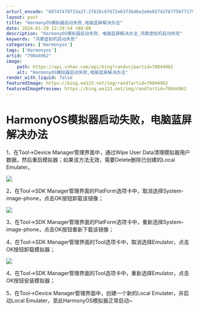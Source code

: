 ```yaml
---
arturl_encode: "68747470733a2f:2f626c6f672e6373646e2e6e65742f67756f7175616e796f75:2f61727469636c652f64657461696c732f3739383434393632"
layout: post
title: "HarmonyOS模拟器启动失败,电脑蓝屏解决办法"
date: 2024-01-29 12:29:54 +08:00
description: "HarmonyOS模拟器启动失败，电脑蓝屏解决办法_鸿蒙虚拟机启动失败"
keywords: "鸿蒙虚拟机启动失败"
categories: ['Harmonyos']
tags: ['Harmonyos']
artid: "79844962"
image:
    path: https://api.vvhan.com/api/bing?rand=sj&artid=79844962
    alt: "HarmonyOS模拟器启动失败,电脑蓝屏解决办法"
render_with_liquid: false
featuredImage: https://bing.ee123.net/img/rand?artid=79844962
featuredImagePreview: https://bing.ee123.net/img/rand?artid=79844962
---
```


# HarmonyOS模拟器启动失败，电脑蓝屏解决办法

1、在Tool->Device Manager管理界面中，通过Wipe User Data清理模拟器用户数据，然后重启模拟器；如果该方法无效，需要Delete删除已创建的Local Emulater。

![](https://i-blog.csdnimg.cn/blog_migrate/52e55fd1d56022f98edc5851a1f926a2.png)

2、在Tool->SDK Manager管理界面的PlatForm选项卡中，取消选择System-image-phone，点击OK按钮卸载该镜像；

![](https://i-blog.csdnimg.cn/blog_migrate/ab8ba785c2937e6a183a5389f133f44c.png)

3、在Tool->SDK Manager管理界面的PlatForm选项卡中，重新选择System-image-phone，点击OK按钮重新下载该镜像；

4、在Tool->SDK Manager管理界面的Tool选项卡中，取消选择Emulator，点击OK按钮卸载模拟器；

![](https://i-blog.csdnimg.cn/blog_migrate/722be8dc8b51032ef936c727470ad698.png)

4、在Tool->SDK Manager管理界面的Tool选项卡中，重新选择Emulator，点击OK按钮安装模拟器；

5、在Tool->Device Manager管理界面中，创建一个新的Local Emulater，并启动Local Emulater，至此HarmonyOS模拟器正常启动~